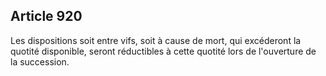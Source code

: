Article 920
----
Les dispositions soit entre vifs, soit à cause de mort, qui excéderont la
quotité disponible, seront réductibles à cette quotité lors de l'ouverture de la
succession.
